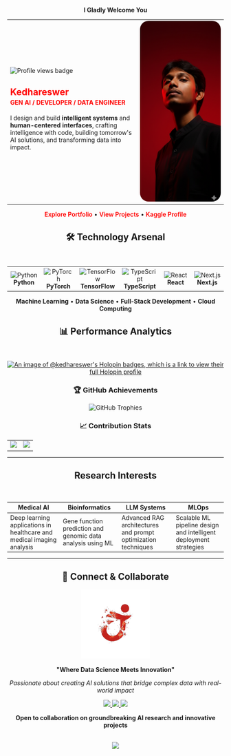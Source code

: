 <div align="center">

**I Gladly Welcome You**

</div>

<table>
<tr>
<td align="left" width="60%">

<img src="https://komarev.com/ghpvc/?username=Kedhareswer&label=Profile%20Views&color=FF0000&style=flat" alt="Profile views badge" />

<h2 style="color:#FF0000; margin-bottom:0.2rem;">Kedhareswer</h2>
<h4 style="color:#FF0000; margin-top:0;">GEN AI / DEVELOPER / DATA ENGINEER</h4>
<p>
I design and build <strong>intelligent systems</strong> and <strong>human-centered interfaces</strong>, crafting intelligence with code, building tomorrow's AI solutions, and transforming data into impact.
</p>

</td>
<td align="right" width="40%">

<img src="./Assests/me.png" alt="Kedhareswer working on creative AI projects" width="260" height="420" style="border-radius:20px; object-fit:cover; object-position:center 20%;" />

</td>
</tr>
</table>

<p align="center">
  <a href="https://naa-peru.vercel.app/" style="color:#FF0000; font-weight:600; text-decoration:none;">Explore Portfolio</a>
  •
  <a href="https://github.com/Kedhareswer?tab=repositories" style="color:#FF0000; font-weight:600; text-decoration:none;">View Projects</a>
  •
  <a href="https://www.kaggle.com/kedhareswernaidu" style="color:#FF0000; font-weight:600; text-decoration:none;">Kaggle Profile</a>
</p>

<div align="center">

## 🛠️ Technology Arsenal

<br/>

<table>
<tr>
<td align="center" width="100">
<img width="50" height="50" src="https://cdn.jsdelivr.net/gh/devicons/devicon/icons/python/python-original.svg" alt="Python"/>
<br/><strong>Python</strong>
</td>
<td align="center" width="100">
<img width="50" height="50" src="https://cdn.jsdelivr.net/gh/devicons/devicon/icons/pytorch/pytorch-original.svg" alt="PyTorch"/>
<br/><strong>PyTorch</strong>
</td>
<td align="center" width="100">
<img width="50" height="50" src="https://cdn.jsdelivr.net/gh/devicons/devicon/icons/tensorflow/tensorflow-original.svg" alt="TensorFlow"/>
<br/><strong>TensorFlow</strong>
</td>
<td align="center" width="100">
<img width="50" height="50" src="https://cdn.jsdelivr.net/gh/devicons/devicon/icons/typescript/typescript-original.svg" alt="TypeScript"/>
<br/><strong>TypeScript</strong>
</td>
<td align="center" width="100">
<img width="50" height="50" src="https://cdn.jsdelivr.net/gh/devicons/devicon/icons/react/react-original.svg" alt="React"/>
<br/><strong>React</strong>
</td>
<td align="center" width="100">
<img width="50" height="50" src="https://cdn.jsdelivr.net/gh/devicons/devicon/icons/nextjs/nextjs-original.svg" alt="Next.js"/>
<br/><strong>Next.js</strong>
</td>
</tr>
</table>

**Machine Learning** • **Data Science** • **Full-Stack Development** • **Cloud Computing**

</div>


<div align="center">

## 📊 Performance Analytics

<br/>

[![An image of @kedhareswer's Holopin badges, which is a link to view their full Holopin profile](https://holopin.me/kedhareswer)](https://holopin.io/@kedhareswer)

### 🏆 **GitHub Achievements**
<p align="center">
  <img src="https://github-profile-trophy.vercel.app/?username=Kedhareswer&theme=tokyonight&no-frame=true&row=1&column=7&margin-w=10&margin-h=10" alt="GitHub Trophies"/>
</p>

### 📈 **Contribution Stats**
<table>
<tr>
<td align="center">
<img width="400" src="https://github-readme-stats.vercel.app/api?username=Kedhareswer&show_icons=true&theme=tokyonight&hide_border=true&bg_color=0D1117&title_color=FF0000&icon_color=FF0000&text_color=FFFFFF&count_private=true&include_all_commits=true"/>
</td>
<td align="center">
<img width="400" src="https://github-readme-streak-stats.herokuapp.com/?user=Kedhareswer&theme=tokyonight&hide_border=true&background=0D1117&stroke=FF0000&ring=FF0000&fire=FF6B35&currStreakLabel=FF0000"/>
</td>
</tr>
</table>

</div>

---

<div align="center">

## Research Interests

<br/>

</div>

| Medical AI | Bioinformatics | LLM Systems | MLOps |
| --- | --- | --- | --- |
| Deep learning applications in healthcare and medical imaging analysis | Gene function prediction and genomic data analysis using ML | Advanced RAG architectures and prompt optimization techniques | Scalable ML pipeline design and intelligent deployment strategies |

---

<div align="center">

## 🌟 Connect & Collaborate

<img src="./Assests/elements4.png" width="160" alt="Collaborative illustration"/>

**"Where Data Science Meets Innovation"**

*Passionate about creating AI solutions that bridge complex data with real-world impact*

<p>
<a href="https://naa-peru.vercel.app/">
<img src="https://img.shields.io/badge/🌐_Portfolio-FF0000?style=for-the-badge&logoColor=white&labelColor=1a1a1a"/>
</a>
<a href="https://linkedin.com/in/kedhareswernaidu">
<img src="https://img.shields.io/badge/💼_LinkedIn-0077B5?style=for-the-badge&logo=linkedin&logoColor=white&labelColor=1a1a1a"/>
</a>
<a href="https://www.kaggle.com/kedhareswernaidu">
<img src="https://img.shields.io/badge/🏆_Kaggle-20BEFF?style=for-the-badge&logo=kaggle&logoColor=white&labelColor=1a1a1a"/>
</a>
</p>

**Open to collaboration on groundbreaking AI research and innovative projects**

<br/>

<img src="https://capsule-render.vercel.app/api?type=waving&color=gradient&customColorList=12,20,24,32&height=100&section=footer&animation=twinkling"/>
</div>
